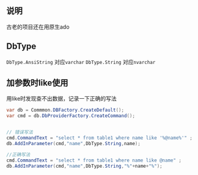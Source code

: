 ## 说明
古老的项目还在用原生ado

## DbType
```DbType.AnsiString``` 对应```varchar```
```DbType.String``` 对应```nvarchar```

## 加参数时like使用

用like时发现查不出数据，记录一下正确的写法

```c#
var db = Commmon.DBFactory.CreateDefault();
var cmd = db.DbProviderFactory.CreateCommand();


// 错误写法
cmd.CommandText = "select * from table1 where name like '%@name%'" ; 
db.AddInParameter(cmd,"name",DbType.String,name);

//正确写法
cmd.CommandText = "select * from table1 where name like @name" ; 
db.AddInParameter(cmd,"name",DbType.String,"%"+name+"%");


```

